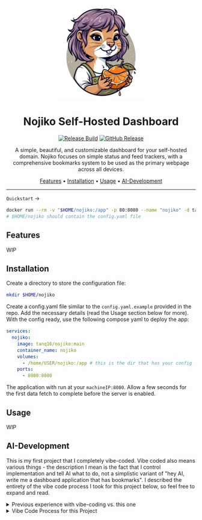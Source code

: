 <div align="center">

<img src=".github/assets/logo-mid.png" alt="Nojiko Logo" width="250"/>

<h1>Nojiko Self-Hosted Dashboard</h1>

[![Release Build](https://github.com/tanq16/nojiko/actions/workflows/release.yml/badge.svg)](https://github.com/tanq16/nojiko/actions/workflows/release.yml)
[![GitHub Release](https://img.shields.io/github/v/release/tanq16/nojiko)](https://github.com/Tanq16/nojiko/releases/latest)

A simple, beautiful, and customizable dashboard for your self-hosted domain. Nojiko focuses on simple status and feed trackers, with a comprehensive bookmarks system to be used as the primary webpage across all devices.

<a href="#features">Features</a> &bull; <a href="#installation">Installation</a> &bull; <a href="#usage">Usage</a> &bull; <a href="ai-development">AI-Development</a>

</div>

---

`Quickstart` &rarr;

```bash
docker run --rm -v "$HOME/nojiko:/app" -p 80:8080 --name "nojiko" -d tanq16/nojiko:main
# $HOME/nojiko should contain the config.yaml file
```

## Features

WIP

## Installation

Create a directory to store the configuration file:

```bash
mkdir $HOME/nojiko
```

Create a config.yaml file similar to the `config.yaml.example` provided in the repo. Add the necessary details (read the Usage section below for more). With the config ready, use the following compose yaml to deploy the app:

```yaml
services:
  nojiko:
    image: tanq16/nojiko:main
    container_name: nojiko
    volumes:
      - /home/USER/nojiko:/app # this is the dir that has your config
    ports:
      - 8080:8080
```

The application with run at your `machineIP:8080`. Allow a few seconds for the first data fetch to complete before the server is enabled.

## Usage

WIP

## AI-Development

This is my first project that I completely vibe-coded. Vibe coded also means various things - the description I mean is the fact that I control implementation and tell AI what to do, not a simplistic variant of "hey AI, write me a dashboard application that has bookmarks". I described the entirety of the vibe code process I took for this project below, so feel free to expand and read.

<details>
<summary>Previous experience with vibe-coding vs. this one</summary>
Usually, I use AI autocomplete for quick writing and also to quicly build and iterate on UI configurations. I've been pretty successful at increasing productivity quite a bit this way. However, I've never had good luck with fully vibe coding (i.e., minimal intervention into code) the self-hosted apps I was writing - AI used to either overcomplicate, misunderstand, or competely botch the implementation.

So what's different with this one? After a bunch of experimentation, I finally landed on proper instructions to prompt the model to restrict its creativity. By that, I mean, I explicitly stated each and every thing I wanted to be present in the code including formats and structs, thereby leaving little room for the model to deviate from what I want. Additionally, I explicitly stated a large number of rules for it to follow for the implementation, which I had previously seen it go off on its own. Example, I've seen the model use arbitrary third party libraries for various things, add an extraneous amounts of comments unnecessarily, and implement it as if it were the backend implementation of Google, not a simple self-hosted app I wanted to write and use.

The result was actually really good! And it became a very quick way to iterate on the implementation. Design was always fast to iterate on anyway (hint: AI models are actually really good with UI stuff). It took a LOT of prompting. To quantify, around a total of around 6-7 hours of just writing English text describing everything I wanted in code and design. BUT, by restricting the model to do exactly what I wanted and leave little wiggle room, I was actually able to get the result I wanted, which I would have gotten to myself if I was actively writing code.
</details>

<details>
<summary>Vibe Code Process for this Project</summary>
Broadly speaking, I can divide the process I followed into 3 phases in order:

- Frontend Design: Why frontend first? It's hard for me to do frontend work, writing backend, specially for simple apps is much easier significantly. so even if I have no aid on the backend, it's totally manageable and fast as long as I quickly get a UI rolling.
- Backend Design: This is where I can completely imagine and write whatever is needed. So describing stuff is really easy in plain english. The only thing was to get the model to do it "my way".
- Iterations: Once the app is in place and the model does things the way I want, iterations to add features or fix things become trivial.

One quick cheatcode I discovered about the UI. Using a pre-existing color palette along with Tailwind and a prompt asking the AI to not use any CSS that needs to be managed, actually yields incredible results. After that it's just a question of tweaking.

My overall process step-wise was this:
- I had a general idea of the design I wanted. So I created a mockup on my iPad. By mockup, I mean hand-drawn boxes that I ideated on. I just gave that straight to the model. This took some time to get right, but eventually got there.
- Next thing I did (very important), looked at the frontend pieces to remove ambiguity and unnecessary complications. This required reading code and giving specifics to the model.
- With a plain single HTML file ready, I was free to ideate on the backend. I wrote down a large amount of prompt text indicating basic structs and interfaces I wanted to use, including the libraries I wanted to use and the overall idea I wanted to implement. As an example, this included the basic design and idea behind the state.go file, which I wanted to be the logic for maintaining a state that the frontend would receive and display.
- With the mock implementations ready, I was able to go deeper down into specifics and prompt my way through individual implementations like getting statuses from GitHub repos.
- Certain things became extremely easy due to AI, the primary one being fetching information for YouTube videos, which would have taken a while for me to do myself.
- At this point, iterations became simple with shorter prompts to add things. I, however, still followed the initial method of laying down the exact implementation of things I wanted to ensure the model doesn't do random things.

Overall, I also maintained a strategy to do two things:
- Every single primary prompt would be a large and structured piece of text aiming to do anywhere between 3-4 different things; and each prompt would represent one single chat only.
- Before switching to the new chat for the next big prompt, I also did a quick once over across the code base to ensure everything follows my vision and style.

With all this, honestly, I was able to get to a working sample with <24 hours of monitored vibe-coding. With only frontend being assisted by AI, I would expect this time to jump to over 1 week. And if I was to do it all myself, around 1 month LOL. Super happy with this fully vibe-coded project.
</details>
